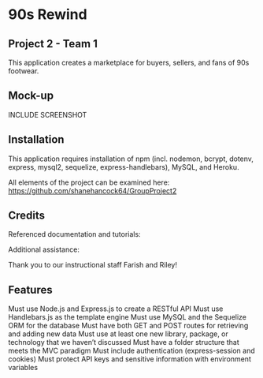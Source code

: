 # 90s Rewind

## Project 2 - Team 1

This application creates a marketplace for buyers, sellers, and fans of 90s footwear.


## Mock-up

INCLUDE SCREENSHOT

## Installation

This application requires installation of npm (incl. nodemon, bcrypt, dotenv, express, mysql2, sequelize, express-handlebars), MySQL, and Heroku. 

All elements of the project can be examined here: https://github.com/shanehancock64/GroupProject2 

## Credits

Referenced documentation and tutorials:



Additional assistance:

Thank you to our instructional staff Farish and Riley!

## Features

Must use Node.js and Express.js to create a RESTful API
Must use Handlebars.js as the template engine
Must use MySQL and the Sequelize ORM for the database
Must have both GET and POST routes for retrieving and adding new data
Must use at least one new library, package, or technology that we haven’t discussed
Must have a folder structure that meets the MVC paradigm
Must include authentication (express-session and cookies)
Must protect API keys and sensitive information with environment variables